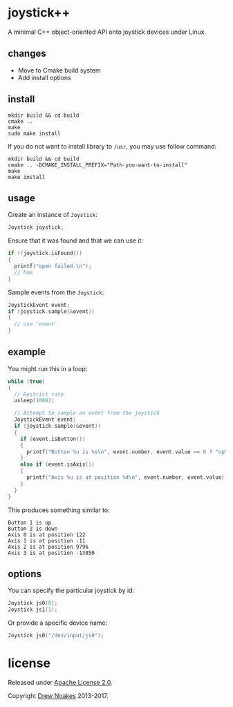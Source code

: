 # joystick++

A minimal C++ object-oriented API onto joystick devices under Linux.

## changes

- Move to Cmake build system
- Add install options

## install

```
mkdir build && cd build
cmake .. 
make 
sudo make install
```

If you do not want to install library to `/usr`, you may use follow command:

```
mkdir build && cd build
cmake .. -DCMAKE_INSTALL_PREFIX="Path-you-want-to-install"
make 
make install 
```


## usage

Create an instance of `Joystick`:

```c++
Joystick joystick;
```

Ensure that it was found and that we can use it:

```c++
if (!joystick.isFound())
{
  printf("open failed.\n");
  // hmm
}
```

Sample events from the `Joystick`:

```c++
JoystickEvent event;
if (joystick.sample(&event))
{
  // use 'event'
}
```

## example

You might run this in a loop:

```c++
while (true)
{
  // Restrict rate
  usleep(1000);

  // Attempt to sample an event from the joystick
  JoystickEvent event;
  if (joystick.sample(&event))
  {
    if (event.isButton())
    {
      printf("Button %u is %s\n", event.number, event.value == 0 ? "up" : "down");
    }
    else if (event.isAxis())
    {
      printf("Axis %u is at position %d\n", event.number, event.value);
    }
  }
}
```

This produces something similar to:

    Button 1 is up
    Button 2 is down
    Axis 0 is at position 122
    Axis 1 is at position -11
    Axis 2 is at position 9796
    Axis 3 is at position -13850

## options

You can specify the particular joystick by id:

```c++
Joystick js0(0);
Joystick js1(1);
```

Or provide a specific device name:

```c++
Joystick js0("/dev/input/js0");
```

# license

Released under [Apache License 2.0](https://www.apache.org/licenses/LICENSE-2.0).

Copyright [Drew Noakes](http://drewnoakes.com) 2013-2017.
